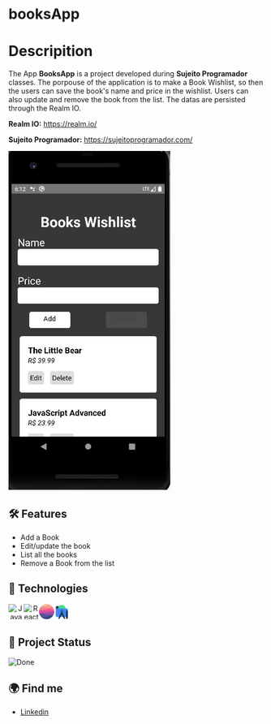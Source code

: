 # booksApp

# Descripition 

The App **BooksApp** is a project developed during **Sujeito Programador** classes. The porpouse of the application is to make a Book Wishlist, so then the users can save the book's name and price in the wishlist. Users can also update and remove the book from the list. The datas are persisted through the Realm IO.

**Realm IO:**
https://realm.io/

**Sujeito Programador:**
https://sujeitoprogramador.com/

![Home](https://github.com/jpllopes96/booksApp/blob/master/src/assets/booksApp.png)


## 🛠️ Features

- Add a Book
- Edit/update the book
- List all the books
- Remove a Book from the list

## 📡 Technologies 

<div align="center"> 
<img align="left" alt="Javascript" height="30" width="30" src="https://cdn.jsdelivr.net/gh/devicons/devicon/icons/javascript/javascript-original.svg">
<img align="left" alt="React" height="30" width="30" src="https://cdn.jsdelivr.net/gh/devicons/devicon/icons/react/react-original.svg">
<img align="left" alt="Realm" height="30" width="30" src="./src/assets/realm.svg">
  
<img align="left" alt="Android Studio" height="30" width="30" src="https://github.com/devicons/devicon/blob/master/icons/androidstudio/androidstudio-original.svg">
  
</div>
<br/><br/>

## 🔎 Project Status 

![Done](https://img.shields.io/badge/Status-Done-brightgreen)

## 🌍 Find me


- [Linkedin](https://www.linkedin.com/in/joao-lopes-071026198/)